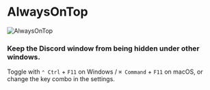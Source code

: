 # AlwaysOnTop

![AlwaysOnTop](https://user-images.githubusercontent.com/7241851/152665738-d6648c52-559a-4f8c-b842-1d135a5c6b9c.png)

### Keep the Discord window from being hidden under other windows.

Toggle with `⌃ Ctrl` + `F11` on Windows / `⌘ Command` + `F11` on macOS, or change the key combo in the settings.